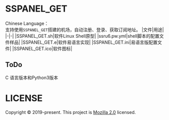 # SSPANEL_GET
Chinese Language：  
支持使用`SSPANEL_GET`搭建的机场，自动注册、登录、获取订阅地址。
|文件|用途|
|-|-|
|SSPANEL_GET.sh|软件Linux Shell原型|
|ssru6.pw.yml|shell脚本的配置文件样品|
|SSPANEL_GET.e|软件易语言实现|
|SSPANEL_GET.ini|易语言版配置文件|
|SSPANEL_GET.ico|软件图标|

## ToDo
C 语言版本和Python3版本

# LICENSE

Copyright © 2019-present. This project is [Mozilla 2.0](https://github.com/Qs315490/SSPANEL_GET/blob/master/LICENSE) licensed.
